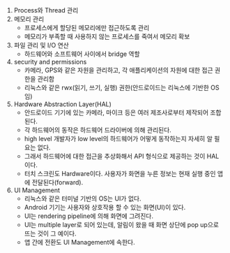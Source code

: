1. Process와 Thread 관리
2. 메모리 관리
   - 프로세스에게 할당된 메모리에만 접근하도록 관리
   - 메모리가 부족할 때 사용하지 않는 프로세스를 죽여서 메모리 확보
3. 파일 관리 및 I/O 연산
   - 하드웨어와 소프트웨어 사이에서 bridge 역할
4. security and permissions
   - 카메라, GPS와 같은 자원을 관리하고, 각 애플리케이션의 자원에 대한 접근 권한을 관리함
   - 리눅스와 같은 rwx(읽기, 쓰기, 실행) 권한(안드로이드는 리눅스에 기반한 OS임)
5. Hardware Abstraction Layer(HAL)
   - 안드로이드 기기에 있는 카메라, 마이크 등은 여러 제조사로부터 제작되어 조합된다. 
   - 각 하드웨어의 동작은 하드웨어 드라이버에 의해 관리된다.
   - high level 개발자가 low level의 하드웨어가 어떻게 동작하는지 자세히 알 필요는 없다.
   - 그래서 하드웨어에 대한 접근을 추상화해서 API 형식으로 제공하는 것이 HAL이다.
   - 터치 스크린도 Hardware이다. 사용자가 화면을 누른 정보는 현재 실행 중인 앱에 전달된다(forward).
6. UI Management
   - 리눅스와 같은 터미널 기반의 OS는 UI가 없다.
   - Android 기기는 사용자와 상호작용 할 수 있는 화면(UI)이 있다.
   - UI는 rendering pipeline에 의해 화면에 그려진다.
   - UI는 multiple layer로 되어 있는데, 알림이 왔을 때 화면 상단에 pop up으로 뜨는 것이 그 예이다.
   - 앱 간에 전환도 UI Management에 속한다.
   
